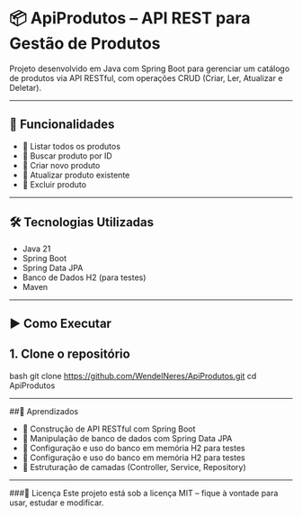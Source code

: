 # 📦 ApiProdutos – API REST para Gestão de Produtos

Projeto desenvolvido em Java com Spring Boot para gerenciar um catálogo de produtos via API RESTful, com operações CRUD (Criar, Ler, Atualizar e Deletar).

---

## 🚀 Funcionalidades

- 🔹 Listar todos os produtos  
- 🔹 Buscar produto por ID  
- 🔹 Criar novo produto  
- 🔹 Atualizar produto existente  
- 🔹 Excluir produto  

---

## 🛠️ Tecnologias Utilizadas

- Java 21  
- Spring Boot  
- Spring Data JPA  
- Banco de Dados H2 (para testes)  
- Maven  

---

## ▶️ Como Executar

## 1. Clone o repositório

bash
git clone https://github.com/WendelNeres/ApiProdutos.git
cd ApiProdutos

---

##🧠 Aprendizados
- 🔹 Construção de API RESTful com Spring Boot  
- 🔹 Manipulação de banco de dados com Spring Data JPA  
- 🔹 Configuração e uso do banco em memória H2 para testes
- 🔹 Configuração e uso do banco em memória H2 para testes
- 🔹 Estruturação de camadas (Controller, Service, Repository)

---
  
###📄 Licença
Este projeto está sob a licença MIT – fique à vontade para usar, estudar e modificar.

